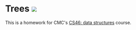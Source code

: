 # Trees ![](https://api.travis-ci.com/colinmulligan/trees.svg?branch=master)

This is a homework for CMC's [CS46: data structures](https://github.com/mikeizbicki/cmc-csci046) course.